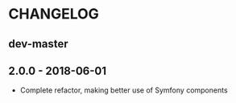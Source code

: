 # CHANGELOG

## dev-master

## 2.0.0 - 2018-06-01

* Complete refactor, making better use of Symfony components
